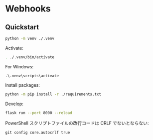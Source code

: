 # Webhooks

## Quickstart

```sh
python -m venv ./.venv
```

Activate:

```sh
. ./.venv/bin/activate
```

For Windows:

```dos
.\.venv\scripts\activate
```

Install packages:

```sh
python -m pip install -r ./requirements.txt
```

Develop:

```sh
flask run --port 8000 --reload
```

PowerShell スクリプトファイルの改行コードは CRLF でないとならない:

```dos
git config core.autocrlf true
```
